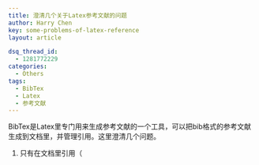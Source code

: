 ```yaml
---
title: 澄清几个关于Latex参考文献的问题
author: Harry Chen
key: some-problems-of-latex-reference
layout: article

dsq_thread_id:
  - 1281772229
categories:
  - Others
tags:
  - BibTex
  - Latex
  - 参考文献
---
```


  BibTex是Latex里专门用来生成参考文献的一个工具，可以把bib格式的参考文献生成到文档里，并管理引用。这里澄清几个问题。

  1. 只有在文档里引用（
